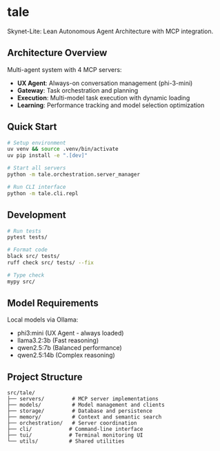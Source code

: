 # tale

Skynet-Lite: Lean Autonomous Agent Architecture with MCP integration.

## Architecture Overview

Multi-agent system with 4 MCP servers:
- **UX Agent**: Always-on conversation management (phi-3-mini)
- **Gateway**: Task orchestration and planning
- **Execution**: Multi-model task execution with dynamic loading
- **Learning**: Performance tracking and model selection optimization

## Quick Start

```bash
# Setup environment
uv venv && source .venv/bin/activate
uv pip install -e ".[dev]"

# Start all servers
python -m tale.orchestration.server_manager

# Run CLI interface
python -m tale.cli.repl
```

## Development

```bash
# Run tests
pytest tests/

# Format code
black src/ tests/
ruff check src/ tests/ --fix

# Type check
mypy src/
```

## Model Requirements

Local models via Ollama:
- phi3:mini (UX Agent - always loaded)
- llama3.2:3b (Fast reasoning)
- qwen2.5:7b (Balanced performance)
- qwen2.5:14b (Complex reasoning)

## Project Structure

```
src/tale/
├── servers/         # MCP server implementations
├── models/          # Model management and clients
├── storage/         # Database and persistence
├── memory/          # Context and semantic search
├── orchestration/   # Server coordination
├── cli/            # Command-line interface
├── tui/            # Terminal monitoring UI
└── utils/          # Shared utilities
```
